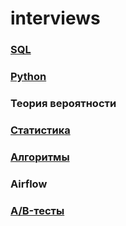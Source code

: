 # interviews


### [SQL](https://github.com/TalkoDenis/interviews/tree/main/SQL)





### [Python](https://github.com/TalkoDenis/interviews/tree/main/Python)






### Теория вероятности






### [Статистика](https://github.com/TalkoDenis/interviews/tree/main/Statistics)






### [Алгоритмы](https://github.com/TalkoDenis/interviews/tree/main/Algorithms)



### Airflow



### [A/B-тесты](https://github.com/TalkoDenis/interviews/tree/main/ab_testing)


